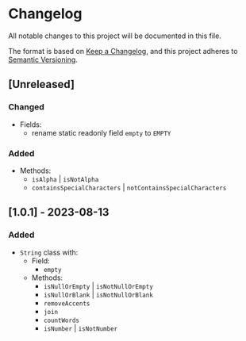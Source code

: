 # Changelog

All notable changes to this project will be documented in this file.

The format is based on [Keep a Changelog](https://keepachangelog.com/en/1.0.0/),
and this project adheres to [Semantic Versioning](https://semver.org/spec/v2.0.0.html).

## [Unreleased]

### Changed

- Fields:
  - rename static readonly field `empty` to `EMPTY`

### Added

- Methods: 
  - `isAlpha` | `isNotAlpha`
  - `containsSpecialCharacters` | `notContainsSpecialCharacters`

## [1.0.1] - 2023-08-13

### Added

- `String` class with:
  - Field:
    - `empty`
  - Methods:
    - `isNullOrEmpty` | `isNotNullOrEmpty`
    - `isNullOrBlank` | `isNotNullOrBlank`
    - `removeAccents`
    - `join`
    - `countWords`
    - `isNumber` | `isNotNumber`
